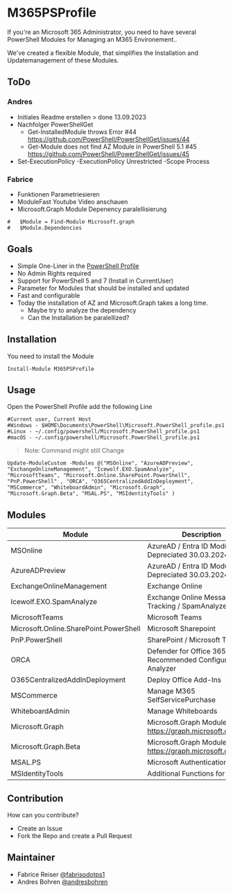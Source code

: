 # M365PSProfile

If you're an Microsoft 365 Administrator, you need to have several PowerShell Modules for Managing an M365 Environement..

We've created a flexible Module, that simplifies the Installation and Updatemanagement of these Modules.

## ToDo
### Andres
- Initiales Readme erstellen > done 13.09.2023
- Nachfolger PowerShellGet
  - Get-InstalledModule throws Error #44 https://github.com/PowerShell/PowerShellGet/issues/44
  - Get-Module does not find AZ Module in PowerShell 5.1 #45 https://github.com/PowerShell/PowerShellGet/issues/45
- Set-ExecutionPolicy -ExecutionPolicy Unrestricted -Scope Process

### Fabrice
- Funktionen Parametriesieren
- ModuleFast Youtube Video anschauen
- Microsoft.Graph Module Depenency paralellisierung 
```pwsh
# 	$Module = Find-Module Microsoft.graph
# 	$Module.Dependencies
```


## Goals
- Simple One-Liner in the [PowerShell Profile](https://learn.microsoft.com/en-us/powershell/module/microsoft.powershell.core/about/about_profiles?view=powershell-7.3)
- No Admin Rights required
- Support for PowerShell 5 and 7 (Install in CurrentUser)
- Parameter for Modules that should be installed and updated
- Fast and configurable
- Today the installation of AZ and Microsoft.Graph takes a long time.
  - Maybe try to analyze the dependency
  - Can the Installation be paralellized?

## Installation

You need to install the Module

```pwsh
Install-Module M365PSProfile
```

## Usage

Open the PowerShell Profile add the following Line

```
#Current user, Current Host
#Windows - $HOME\Documents\PowerShell\Microsoft.PowerShell_profile.ps1
#Linux - ~/.config/powershell/Microsoft.PowerShell_profile.ps1
#macOS - ~/.config/powershell/Microsoft.PowerShell_profile.ps1
```

> Note:  Command might still Change

```pwsh
Update-ModuleCustom -Modules @("MSOnline", "AzureADPreview", "ExchangeOnlineManagement", "Icewolf.EXO.SpamAnalyze", "MicrosoftTeams", "Microsoft.Online.SharePoint.PowerShell", "PnP.PowerShell" , "ORCA", "O365CentralizedAddInDeployment", "MSCommerce", "WhiteboardAdmin", "Microsoft.Graph", "Microsoft.Graph.Beta", "MSAL.PS", "MSIdentityTools" )
```



## Modules 

| Module | Description |
| --- | --- |
| MSOnline | AzureAD / Entra ID Module > Depreciated 30.03.2024 |
| AzureADPreview | AzureAD / Entra ID Module > Depreciated 30.03.2024 |
| ExchangeOnlineManagement | Exchange Online |
| Icewolf.EXO.SpamAnalyze | Exchange Online Message Tracking / SpamAnalyze | 
| MicrosoftTeams | Microsoft Teams |
| Microsoft.Online.SharePoint.PowerShell | Microsoft Sharepoint | 
| PnP.PowerShell | SharePoint / Microsoft Teams |
| ORCA | Defender for Office 365 Recommended Configuration Analyzer |
| O365CentralizedAddInDeployment | Deploy Office Add-Ins | 
| MSCommerce | Manage M365 SelfServicePurchase | 
| WhiteboardAdmin | Manage Whiteboards |
| Microsoft.Graph | Microsoft.Graph Modules https://graph.microsoft.com/v1.0 | 
| Microsoft.Graph.Beta | Microsoft.Graph Modules https://graph.microsoft.com/beta |
| MSAL.PS | Microsoft Authentication Library | 
| MSIdentityTools | Additional Functions for Identity |

## Contribution
How can you contribute?

- Create an Issue
- Fork the Repo and create a Pull Request

## Maintainer
- Fabrice Reiser [@fabrisodotps1](https://twitter.com/fabrisodotps1)
- Andres Bohren [@andresbohren](https://twitter.com/andresbohren)
